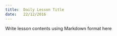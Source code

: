 ```yaml
---
title:  Daily Lesson Title
date:   22/12/2016
---
```


Write lesson contents using Markdown format here